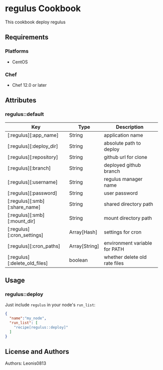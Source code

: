 # regulus Cookbook

This cookbook deploy regulus

## Requirements

### Platforms

- CentOS

### Chef

- Chef 12.0 or later

## Attributes

### regulus::default

|Key                          |Type         |Description                  |
|-----------------------------|-------------|-----------------------------|
|[:regulus][:app_name]        |String       |application name             |
|[:regulus][:deploy_dir]      |String       |absolute path to deploy      |
|[:regulus][:repository]      |String       |github url for clone         |
|[:regulus][:branch]          |String       |deployed github branch       |
|[:regulus][:username]        |String       |regulus manager name         |
|[:regulus][:password]        |String       |user password                |
|[:regulus][:smb][:share_name]|String       |shared directory path        |
|[:regulus][:smb][:mount_dir] |String       |mount directory path         |
|[:regulus][:cron_settings]   |Array[Hash]  |settings for cron            |
|[:regulus][:cron_paths]      |Array[String]|environment variable for PATH|
|[:regulus][:delete_old_files]|boolean      |whether delete old rate files|

## Usage

### regulus::deploy

Just include `regulus` in your node's `run_list`:

```json
{
  "name":"my_node",
  "run_list": [
    "recipe[regulus::deploy]"
  ]
}
```

## License and Authors

Authors: Leonis0813
